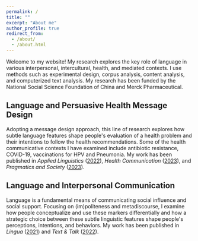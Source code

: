 ```yaml
---
permalink: /
title: ""
excerpt: "About me"
author_profile: true
redirect_from: 
  - /about/
  - /about.html
---
```


Welcome to my website! My research explores the key role of language in various interpersonal, intercultural, health, and mediated contexts. I use methods such as experimental design, corpus analysis, content analysis, and computerized text analysis. My research has been funded by the National Social Science Foundation of China and Merck Pharmaceutical.

Language and Persuasive Health Message Design
-----

Adopting a message design approach, this line of research explores how subtle language features shape people's evaluation of a health problem and their intentions to follow the health recommendations. Some of the health communicative contexts I have examined include antibiotic resistance, COVID-19, vaccinations for HPV and Pneumonia. My work has been published in _Applied Linguistics_ ([2022](https://jamesmianjia.github.io/files/Jia_2022_AL.pdf)), _Health Communication_ ([2023](https://jamesmianjia.github.io/files/Zhang_Jia_McGlone_HC.pdf)), and _Pragmatics and Society_ ([2023](https://jamesmianjia.github.io/files/Jia_Zhao_2023_PS.pdf)).


Language and Interpersonal Communication
-----

Language is a fundamental means of communicating social influence and social support. Focusing on (im)politeness and metadiscourse, I examine how people conceptualize and use these markers differentially and how a strategic choice between these subtle linguistic features shape people's perceptions, intentions, and behaviors. My work has been published in _Lingua_ ([2021](https://jamesmianjia.github.io/files/Jia_Yang_2021_Lingua.pdf)) and _Text & Talk_ ([2022](https://jamesmianjia.github.io/files/Jia_Yao_2022_TT.pdf)).

